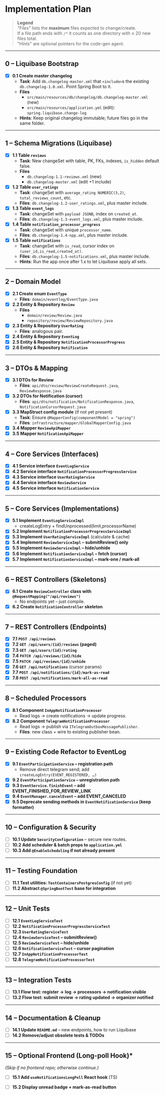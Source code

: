# Implementation Plan

> **Legend**  
> *"Files"* lists the **maximum** files expected to change/create.  
> If a file path ends with `/*` it counts as one directory with ≤ 20 new files total.  
> "Hints" are optional pointers for the code-gen agent.

---

## 0 – Liquibase Bootstrap
- [x] **0.1 Create master changelog**
  - **Task**: Add `db.changelog-master.xml` that `<include>`s the existing `db.changelog-1.0.xml`. Point Spring Boot to it.
  - **Files**
    - `src/main/resources/db/changelog/db.changelog-master.xml` (new)
    - `src/main/resources/application.yml` (edit): `spring.liquibase.change-log`
  - **Hints**: Keep original changelog immutable; future files go in the same folder.

---

## 1 – Schema Migrations (Liquibase)
- [x] **1.1 Table `reviews`**
  - **Task**: New changeSet with table, PK, FKs, indexes, `is_hidden` default false.
  - **Files**
    - `db.changelog-1.1-reviews.xml` (new)
    - `db.changelog-master.xml` (edit +1 include)
- [x] **1.2 Table `user_ratings`**
  - **Task**: changeSet with `average_rating NUMERIC(3,2)`, `total_reviews_count`, etc.
  - **Files**: `db.changelog-1.2-user_ratings.xml`, plus master include.
- [x] **1.3 Table `event_logs`**
  - **Task**: changeSet with `payload JSONB`, index on `created_at`.
  - **Files**: `db.changelog-1.3-event_logs.xml`, plus master include.
- [x] **1.4 Table `notification_processor_progress`**
  - **Task**: changeSet with unique `processor_name`.
  - **Files**: `db.changelog-1.4-npp.xml`, plus master include.
- [x] **1.5 Table `notifications`**
  - **Task**: changeSet with `is_read`, cursor index on `(user_id,is_read,created_at)`.
  - **Files**: `db.changelog-1.5-notifications.xml`, plus master include.
  - **Hints**: Run the app once after 1.x to let Liquibase apply all sets.

---

## 2 – Domain Model
- [x] **2.1 Create enum `EventType`**
  - **Files**: `domain/eventlog/EventType.java`
- [x] **2.2 Entity & Repository `Review`**
  - **Files**
    - `domain/review/Review.java`
    - `repository/review/ReviewRepository.java`
- [x] **2.3 Entity & Repository `UserRating`**
  - **Files**: analogous pair.
- [x] **2.4 Entity & Repository `EventLog`**
- [x] **2.5 Entity & Repository `NotificationProcessorProgress`**
- [x] **2.6 Entity & Repository `Notification`**

---

## 3 – DTOs & Mapping
- [x] **3.1 DTOs for Review**
  - **Files**: `api/dto/review/ReviewCreateRequest.java`, `ReviewResponse.java`
- [x] **3.2 DTOs for Notification (cursor)**
  - **Files**: `api/dto/notification/NotificationResponse.java`, `NotificationCursorRequest.java`
- [x] **3.3 MapStruct config module** (if not yet present)
  - **Task**: Ensure `@MapperConfig(componentModel = "spring")`
  - **Files**: `infrastructure/mapper/GlobalMapperConfig.java`
- [x] **3.4 Mapper `ReviewApiMapper`**
- [x] **3.5 Mapper `NotificationApiMapper`**

---

## 4 – Core Services (Interfaces)
- [x] **4.1 Service interface `EventLogService`**
- [x] **4.2 Service interface `NotificationProcessorProgressService`**
- [x] **4.3 Service interface `UserRatingService`**
- [x] **4.4 Service interface `ReviewService`**
- [x] **4.5 Service interface `NotificationService`**

---

## 5 – Core Services (Implementations)
- [x] **5.1 Implement `EventLogServiceImpl`**
  - createLogEntry + findUnprocessed(limit,processorName)
- [x] **5.2 Implement `NotificationProcessorProgressServiceImpl`**
- [x] **5.3 Implement `UserRatingServiceImpl`** (calculate & cache)
- [x] **5.4 Implement `ReviewServiceImpl` – submitReview() only**
- [x] **5.5 Implement `ReviewServiceImpl` – hide/unhide**
- [x] **5.6 Implement `NotificationServiceImpl` – fetch (cursor)**
- [x] **5.7 Implement `NotificationServiceImpl` – mark-one / mark-all**

---

## 6 – REST Controllers (Skeletons)
- [x] **6.1 Create `ReviewController` class with `@RequestMapping("/api/reviews")`**
  - No endpoints yet – just compile.
- [x] **6.2 Create `NotificationController` skeleton**

---

## 7 – REST Controllers (Endpoints)
- [x] **7.1 `POST /api/reviews`**
- [x] **7.2 `GET /api/users/{id}/reviews` (paged)**  
- [x] **7.3 `GET /api/users/{id}/rating`**
- [x] **7.4 `PATCH /api/reviews/{id}/hide`**
- [x] **7.5 `PATCH /api/reviews/{id}/unhide`**
- [x] **7.6 `GET /api/notifications`** (cursor params)
- [x] **7.7 `POST /api/notifications/{id}/mark-as-read`**
- [x] **7.8 `POST /api/notifications/mark-all-as-read`**

---

## 8 – Scheduled Processors
- [x] **8.1 Component `InAppNotificationProcessor`**
  - Read logs → create notifications → update progress.
- [x] **8.2 Component `TelegramNotificationProcessor`**
  - Read logs → publish via `ITelegramOutboxMessagePublisher`.
  - **Files**: new class + wire to existing publisher bean.

---

## 9 – Existing Code Refactor to EventLog
- [x] **9.1 `EventParticipationService` – registration path**  
  - Remove direct telegram send; add `createLogEntry(EVENT_REGISTERED, …)`
- [x] **9.2 `EventParticipationService` – unregistration path**
- [x] **9.3 `EventService.finishEvent` – add EVENT_FINISHED_FOR_REVIEW_LINK**
- [x] **9.4 `EventManager.cancelEvent` – add EVENT_CANCELED**
- [x] **9.5 Deprecate sending methods in `EventNotificationService` (keep formatter)**

---

## 10 – Configuration & Security
- [ ] **10.1 Update `SecurityConfiguration`** – secure new routes.
- [ ] **10.2 Add scheduler & batch props to `application.yml`**
- [ ] **10.3 Add `@EnableScheduling` if not already present**

---

## 11 – Testing Foundation
- [ ] **11.1 Test utilities: `TestContainersPostgresConfig`** (if not yet)
- [ ] **11.2 Abstract `@SpringBootTest` base for integration**

---

## 12 – Unit Tests
- [ ] **12.1 `EventLogServiceTest`**
- [ ] **12.2 `NotificationProcessorProgressServiceTest`**
- [ ] **12.3 `UserRatingServiceTest`**
- [ ] **12.4 `ReviewServiceTest` – submitReview()**
- [ ] **12.5 `ReviewServiceTest` – hide/unhide**
- [ ] **12.6 `NotificationServiceTest` – cursor pagination**
- [ ] **12.7 `InAppNotificationProcessorTest`**
- [ ] **12.8 `TelegramNotificationProcessorTest`**

---

## 13 – Integration Tests
- [ ] **13.1 Flow test: register → log → processors → notification visible**
- [ ] **13.2 Flow test: submit review → rating updated → organizer notified**

---

## 14 – Documentation & Cleanup
- [ ] **14.1 Update `README.md`** – new endpoints, how to run Liquibase
- [ ] **14.2 Remove/adjust obsolete tests & TODOs**

---

## 15 – Optional Frontend (Long-poll Hook)*
*(Skip if no frontend repo; otherwise continue.)*
- [ ] **15.1 Add `useNotificationsLongPoll` React hook** (TS)
- [ ] **15.2 Display unread badge + mark-as-read button**

